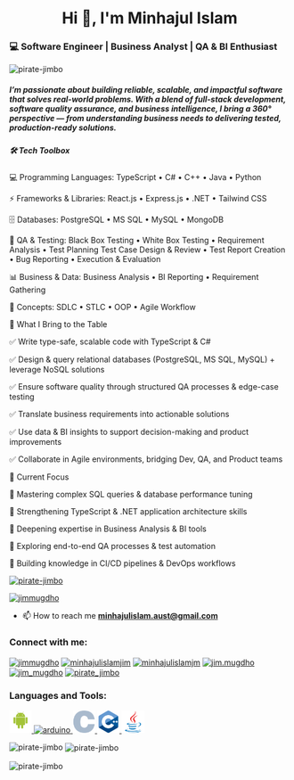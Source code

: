 <h1 align="center">Hi 👋, I'm Minhajul Islam</h1>
<h3>💻 Software Engineer | Business Analyst | QA & BI Enthusiast</h3>

<p align="left"> <img src="https://komarev.com/ghpvc/?username=pirate-jimbo&label=Profile%20views&color=0e75b6&style=flat" alt="pirate-jimbo" /> </p>

<h5>I’m passionate about building reliable, scalable, and impactful software that solves real-world problems. With a blend of full-stack development, software quality assurance, and business intelligence, I bring a 360° perspective — from understanding business needs to delivering tested, production-ready solutions.
  
<h5>🛠 Tech Toolbox</h5>

💻 Programming Languages:
TypeScript • C# • C++ • Java • Python

⚡ Frameworks & Libraries:
React.js • Express.js • .NET • Tailwind CSS

🗄️ Databases:
PostgreSQL • MS SQL • MySQL • MongoDB

🧪 QA & Testing:
Black Box Testing • White Box Testing • Requirement Analysis • Test Planning
Test Case Design & Review • Test Report Creation • Bug Reporting • Execution & Evaluation

📊 Business & Data:
Business Analysis • BI Reporting • Requirement Gathering

🧠 Concepts:
SDLC • STLC • OOP • Agile Workflow

🎯 What I Bring to the Table

<p>✅ Write type-safe, scalable code with TypeScript & C#</p>
<p>✅ Design & query relational databases (PostgreSQL, MS SQL, MySQL) + leverage NoSQL solutions</p>
<p>✅ Ensure software quality through structured QA processes & edge-case testing</p>
<P>✅ Translate business requirements into actionable solutions</P>
<p>✅ Use data & BI insights to support decision-making and product improvements</p>
<p>✅ Collaborate in Agile environments, bridging Dev, QA, and Product teams</p>

🌟 Current Focus

<p>🔹 Mastering complex SQL queries & database performance tuning</p>
<p>🔹 Strengthening TypeScript & .NET application architecture skills</p>
<p>🔹 Deepening expertise in Business Analysis & BI tools</p>
<p>🔹 Exploring end-to-end QA processes & test automation</p>
<p>🔹 Building knowledge in CI/CD pipelines & DevOps workflows</p></h5>

<p align="left"> <a href="https://github.com/ryo-ma/github-profile-trophy"><img src="https://github-profile-trophy.vercel.app/?username=pirate-jimbo" alt="pirate-jimbo" /></a> </p>

<p align="left"> <a href="https://twitter.com/jimmugdho" target="blank"><img src="https://img.shields.io/twitter/follow/jimmugdho?logo=twitter&style=for-the-badge" alt="jimmugdho" /></a> </p>

<!-- - 🔭 I’m currently working on [Aust Mars Rover](https://www.linkedin.com/in/aust-mars-rover/) -->
<!-- <p>I’m Minhajul Islam, a passionate Software Engineer with experience in Customer Success and Software Quality Assurance. I thrive on building dynamic, scalable applications and contributing to projects that drive innovation and real-world impact.

With a strong foundation in full-stack web development, my technical toolkit includes JavaScript, React, Node.js, and MongoDB. I’m also skilled in manual testing, debugging, and ensuring software quality through structured testing processes and user-centric thinking.

My journey began with a degree in Computer Science and Engineering from Ahsanullah University of Science and Technology, and I’ve been continuously evolving ever since. From competitive programming days to real-world experience in QA and product-focused roles, I’m committed to learning, growing, and solving meaningful problems.

I'm especially passionate about building software that improves user experience, drives efficiency, and makes a difference—particularly in industries like healthcare and education. I’m currently exploring new opportunities where I can blend my development skills, QA mindset, and product-thinking to contribute to impactful teams.

Let’s connect and explore how we can collaborate, share insights, or build something great together!</p> -->

- 📫 How to reach me **minhajulislam.aust@gmail.com**

<h3 align="left">Connect with me:</h3>
<p align="left">
<a href="https://twitter.com/jimmugdho" target="blank"><img align="center" src="https://cdn.jsdelivr.net/npm/simple-icons@3.0.1/icons/twitter.svg" alt="jimmugdho" height="30" width="40" /></a>
<a href="https://linkedin.com/in/minhajulislamjim" target="blank"><img align="center" src="https://cdn.jsdelivr.net/npm/simple-icons@3.0.1/icons/linkedin.svg" alt="minhajulislamjim" height="30" width="40" /></a>
<a href="https://kaggle.com/minhajulislamjm" target="blank"><img align="center" src="https://cdn.jsdelivr.net/npm/simple-icons@3.0.1/icons/kaggle.svg" alt="minhajulislamjm" height="30" width="40" /></a>
<a href="https://fb.com/jim.mugdho" target="blank"><img align="center" src="https://cdn.jsdelivr.net/npm/simple-icons@3.0.1/icons/facebook.svg" alt="jim.mugdho" height="30" width="40" /></a>
<a href="https://instagram.com/jim_mugdho" target="blank"><img align="center" src="https://cdn.jsdelivr.net/npm/simple-icons@3.0.1/icons/instagram.svg" alt="jim_mugdho" height="30" width="40" /></a>
<a href="https://www.hackerrank.com/pirate_jimbo" target="blank"><img align="center" src="https://cdn.jsdelivr.net/npm/simple-icons@3.0.1/icons/hackerrank.svg" alt="pirate_jimbo" height="30" width="40" /></a>
</p>

<h3 align="left">Languages and Tools:</h3>
<p align="left"> <a href="https://developer.android.com" target="_blank"> <img src="https://raw.githubusercontent.com/devicons/devicon/master/icons/android/android-original-wordmark.svg" alt="android" width="40" height="40"/> </a> <a href="https://www.arduino.cc/" target="_blank"> <img src="https://cdn.worldvectorlogo.com/logos/arduino-1.svg" alt="arduino" width="40" height="40"/> </a> <a href="https://www.cprogramming.com/" target="_blank"> <img src="https://raw.githubusercontent.com/devicons/devicon/master/icons/c/c-original.svg" alt="c" width="40" height="40"/> </a> <a href="https://www.w3schools.com/cpp/" target="_blank"> <img src="https://raw.githubusercontent.com/devicons/devicon/master/icons/cplusplus/cplusplus-original.svg" alt="cplusplus" width="40" height="40"/> </a> <a href="https://www.java.com" target="_blank"> <img src="https://raw.githubusercontent.com/devicons/devicon/master/icons/java/java-original.svg" alt="java" width="40" height="40"/> </a> </p>

<p><img align="left" src="https://github-readme-stats.vercel.app/api/top-langs?username=pirate-jimbo&show_icons=true&locale=en&layout=compact" alt="pirate-jimbo" /></p>

<p>&nbsp;<img align="center" src="https://github-readme-stats.vercel.app/api?username=pirate-jimbo&show_icons=true&locale=en" alt="pirate-jimbo" /></p>

<p><img align="center" src="https://github-readme-streak-stats.herokuapp.com/?user=pirate-jimbo&" alt="pirate-jimbo" /></p>

